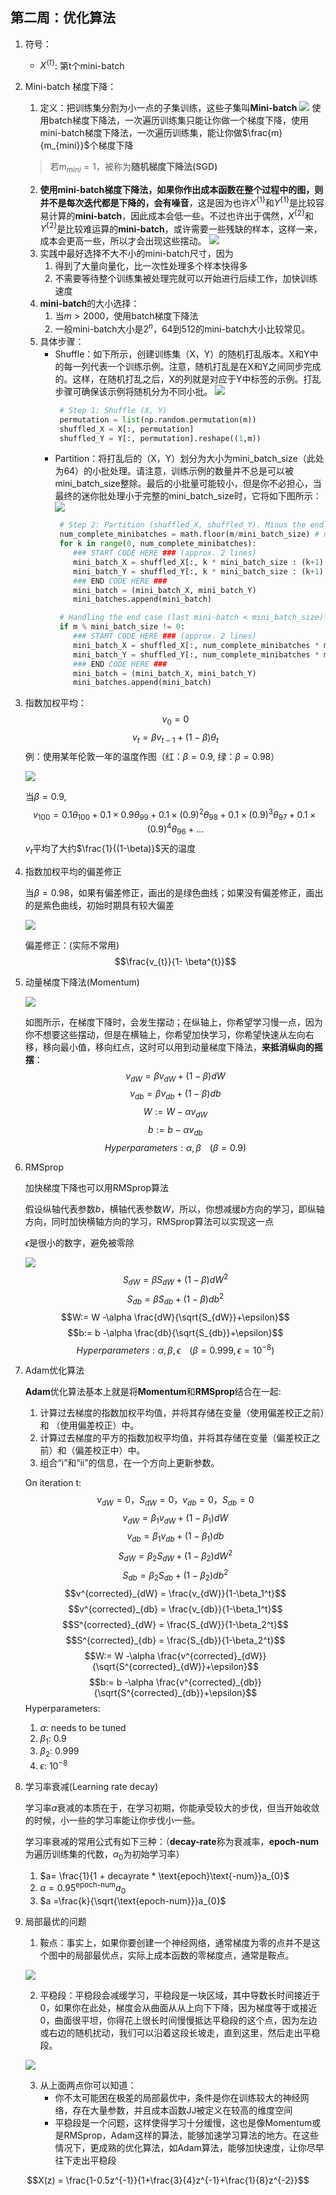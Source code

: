 ## 第二周：优化算法
1. 符号：
   - $X^{\{t\}}$: 第t个mini-batch
2. Mini-batch 梯度下降：
   1. 定义：把训练集分割为小一点的子集训练，这些子集叫**Mini-batch**
     ![](images\112c45cf393d896833ffce29e14fe8bc.png)
     使用batch梯度下降法，一次遍历训练集只能让你做一个梯度下降，使用mini-batch梯度下降法，一次遍历训练集，能让你做$\frac{m}{m_{mini}}$个梯度下降
     > 若$m_{mini}=1$，被称为**随机梯度下降法(SGD)**
   2. **使用mini-batch梯度下降法，如果你作出成本函数在整个过程中的图，则并不是每次迭代都是下降的，会有噪音**，这是因为也许$X^{\{1\}}$和$Y^{\{1\}}$是比较容易计算的**mini-batch**，因此成本会低一些。不过也许出于偶然，$X^{\{2\}}$和$Y^{\{2\}}$是比较难运算的**mini-batch**，或许需要一些残缺的样本，这样一来，成本会更高一些，所以才会出现这些摆动。
   ![](images\b5c07d7dec7e54bed73cdcd43e79452d.png)
   3. 实践中最好选择不大不小的mini-batch尺寸，因为
      1. 得到了大量向量化，比一次性处理多个样本快得多
      2. 不需要等待整个训练集被处理完就可以开始进行后续工作，加快训练速度
   4. **mini-batch**的大小选择：
      1. 当$m>2000$，使用batch梯度下降法
      2. 一般mini-batch大小是$2^n$，64到512的mini-batch大小比较常见。
   5. 具体步骤：
      - Shuffle：如下所示，创建训练集（X，Y）的随机打乱版本。X和Y中的每一列代表一个训练示例。注意，随机打乱是在X和Y之间同步完成的。这样，在随机打乱之后，X的列就是对应于Y中标签的示例。打乱步骤可确保该示例将随机分为不同小批。
        ![](images\kiank_shuffle.png)
        ```py
         # Step 1: Shuffle (X, Y)
         permutation = list(np.random.permutation(m))
         shuffled_X = X[:, permutation]
         shuffled_Y = Y[:, permutation].reshape((1,m))
        ```
      - Partition：将打乱后的（X，Y）划分为大小为mini_batch_size（此处为64）的小批处理。请注意，训练示例的数量并不总是可以被mini_batch_size整除。最后的小批量可能较小，但是你不必担心，当最终的迷你批处理小于完整的mini_batch_size时，它将如下图所示：
        ![](images\kiank_partition.png)
        ```py
         # Step 2: Partition (shuffled_X, shuffled_Y). Minus the end case.
         num_complete_minibatches = math.floor(m/mini_batch_size) # number of mini batches of size mini_batch_size in your partitionning
         for k in range(0, num_complete_minibatches):
            ### START CODE HERE ### (approx. 2 lines)
            mini_batch_X = shuffled_X[:, k * mini_batch_size : (k+1) * mini_batch_size]
            mini_batch_Y = shuffled_Y[:, k * mini_batch_size : (k+1) * mini_batch_size]
            ### END CODE HERE ###
            mini_batch = (mini_batch_X, mini_batch_Y)
            mini_batches.append(mini_batch)

         # Handling the end case (last mini-batch < mini_batch_size)
         if m % mini_batch_size != 0:
            ### START CODE HERE ### (approx. 2 lines)
            mini_batch_X = shuffled_X[:, num_complete_minibatches * mini_batch_size : m]
            mini_batch_Y = shuffled_Y[:, num_complete_minibatches * mini_batch_size : m]
            ### END CODE HERE ###
            mini_batch = (mini_batch_X, mini_batch_Y)
            mini_batches.append(mini_batch)
        ```
3. 指数加权平均：
   $$v_0 = 0$$
   $${{v}_{t}}=\beta {{v}_{t-1}}+(1-\beta ){{\theta }_{t}}$$ 
   例：使用某年伦敦一年的温度作图（红：$\beta=0.9$, 绿：$\beta=0.98$）

   ![](images\a3b26bbce9cd3d0decba5aa8b26af035.png)
   
   当$\beta = 0.9$, $$v_{100} = 0.1\theta_{100} + 0.1 \times 0.9 \theta_{99} + 0.1 \times {(0.9)}^{2}\theta_{98} + 0.1 \times {(0.9)}^{3}\theta_{97} + 0.1 \times {(0.9)}^{4}\theta_{96} + \ldots$$
   $v_t$平均了大约$\frac{1}{(1-\beta)}$天的温度
4. 指数加权平均的偏差修正
   
   当$\beta=0.98$，如果有偏差修正，画出的是绿色曲线；如果没有偏差修正，画出的是紫色曲线，初始时期具有较大偏差

   ![](images\26a3c3022a7f7ae7ba0cd27fc74cbcf6.png)

   偏差修正：(实际不常用)$$\frac{v_{t}}{1- \beta^{t}}$$
5. 动量梯度下降法(Momentum)
   
   ![](images\cc2d415b8ccda9fdaba12c575d4d3c4b.png)

   如图所示，在梯度下降时，会发生摆动；在纵轴上，你希望学习慢一点，因为你不想要这些摆动，但是在横轴上，你希望加快学习，你希望快速从左向右移，移向最小值，移向红点，这时可以用到动量梯度下降法，**来抵消纵向的摇摆**：
   $$v_{dW} = \beta v_{{dW}} + ( 1 - \beta)dW$$
   $$v_{db} = \beta v_{{db}} + ( 1 - \beta)db$$
   $$W:= W -\alpha v_{dW}$$
   $$b:= b -\alpha v_{db}$$
   $$Hyperparameters:\alpha,\beta\,\,\,\,\,\,(\beta = 0.9)$$
6. RMSprop

   加快梯度下降也可以用RMSprop算法

   假设纵轴代表参数$b$，横轴代表参数$W$，所以，你想减缓$b$方向的学习，即纵轴方向，同时加快横轴方向的学习，RMSprop算法可以实现这一点

   $\epsilon$是很小的数字，避免被零除

   ![](images\553ee26f6efd82d9996dec5f77e3f12e.png)
   $$S_{dW} = \beta S_{dW} + ( 1 - \beta )dW^2$$
   $$S_{db} = \beta S_{db} + ( 1 - \beta){db}^2$$
   $$W:= W -\alpha \frac{dW}{\sqrt{S_{dW}}+\epsilon}$$
   $$b:= b -\alpha \frac{db}{\sqrt{S_{db}}+\epsilon}$$
   $$Hyperparameters:\alpha,\beta,\epsilon\,\,\,\,\,\,(\beta = 0.999,\epsilon=10^{-8})$$
7. Adam优化算法
   
   **Adam**优化算法基本上就是将**Momentum**和**RMSprop**结合在一起:
   1. 计算过去梯度的指数加权平均值，并将其存储在变量（使用偏差校正之前）和 （使用偏差校正）中。
   2. 计算过去梯度的平方的指数加权平均值，并将其存储在变量（偏差校正之前）和（偏差校正中）中。
   3. 组合“i”和“ii”的信息，在一个方向上更新参数。

   On iteration t:
   $$v_{dW} = 0，S_{dW} =0，v_{db} = 0，S_{db} =0$$
   $$v_{dW} = \beta_1 v_{{dW}} + (1 - \beta_1)dW$$
   $$v_{db} = \beta_1 v_{{db}} + (1 - \beta_1)db$$
   $$S_{dW} = \beta_2 S_{dW} + (1 - \beta_2)dW^2$$
   $$S_{db} = \beta_2 S_{db} + (1 - \beta_2)db^2$$
   $$v^{corrected}_{dW} = \frac{v_{dW}}{1-\beta_1^t}$$
   $$v^{corrected}_{db} = \frac{v_{db}}{1-\beta_1^t}$$
   $$S^{corrected}_{dW} = \frac{S_{dW}}{1-\beta_2^t}$$
   $$S^{corrected}_{db} = \frac{S_{db}}{1-\beta_2^t}$$
   $$W:= W -\alpha \frac{v^{corrected}_{dW}}{\sqrt{S^{corrected}_{dW}}+\epsilon}$$
   $$b:= b -\alpha \frac{v^{corrected}_{db}}{\sqrt{S^{corrected}_{db}}+\epsilon}$$
   Hyperparameters:
   1. $\alpha$: needs to be tuned
   2. $\beta_1$: 0.9
   3. $\beta_2$: 0.999
   4. $\epsilon$: $10^{-8}$
8. 学习率衰减(Learning rate decay)

   学习率$a$衰减的本质在于，在学习初期，你能承受较大的步伐，但当开始收敛的时候，小一些的学习率能让你步伐小一些。

   学习率衰减的常用公式有如下三种：（**decay-rate**称为衰减率，**epoch-num**为遍历训练集的代数，$\alpha_{0}$为初始学习率）
   1. $a= \frac{1}{1 + decayrate * \text{epoch}\text{-num}}a_{0}$
   2. $a ={0.95}^{\text{epoch-num}} a_{0}$
   3. $a =\frac{k}{\sqrt{\text{epoch-num}}}a_{0}$
9. 局部最优的问题
    
   1. 鞍点：事实上，如果你要创建一个神经网络，通常梯度为零的点并不是这个图中的局部最优点，实际上成本函数的零梯度点，通常是鞍点。

   ![](images\c5e480c51363d55e8d5e43df1eee679b.png)

   2. 平稳段：平稳段会减缓学习，平稳段是一块区域，其中导数长时间接近于0，如果你在此处，梯度会从曲面从从上向下下降，因为梯度等于或接近0，曲面很平坦，你得花上很长时间慢慢抵达平稳段的这个点，因为左边或右边的随机扰动，我们可以沿着这段长坡走，直到这里，然后走出平稳段。

   ![](images\607bd30801c87ed74bb95c49f218f632.png)

   3. 从上面两点你可以知道：
      - 你不太可能困在极差的局部最优中，条件是你在训练较大的神经网络，存在大量参数，并且成本函数JJ被定义在较高的维度空间
      - 平稳段是一个问题，这样使得学习十分缓慢，这也是像Momentum或是RMSprop，Adam这样的算法，能够加速学习算法的地方。在这些情况下，更成熟的优化算法，如Adam算法，能够加快速度，让你尽早往下走出平稳段


$$X(z) = \frac{1-0.5z^{-1}}{1+\frac{3}{4}z^{-1}+\frac{1}{8}z^{-2}}$$